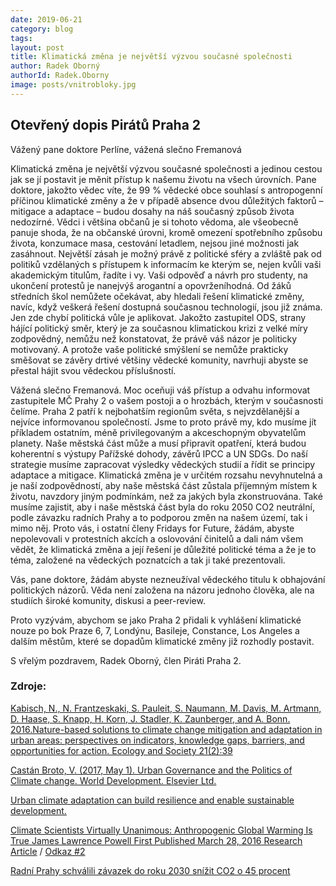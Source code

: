 ```yaml
---
date: 2019-06-21
category: blog
tags:
layout: post
title: Klimatická změna je největší výzvou současné společnosti
author: Radek Oborný
authorId: Radek.Oborny
image: posts/vnitrobloky.jpg
---
```

<h2>Otevřený dopis Pirátů Praha 2</h2>

Vážený pane doktore Perlíne, vážená slečno Fremanová
 
Klimatická změna je největší výzvou současné společnosti a jedinou cestou jak se jí postavit je měnit přístup k našemu životu na všech úrovních. Pane doktore, jakožto vědec víte, že 99 % vědecké obce souhlasí s antropogenní příčinou klimatické změny a že v případě absence dvou důležitých faktorů – mitigace a adaptace – budou dosahy na náš současný způsob života nedozírné.  Vědci i většina občanů je si tohoto vědoma, ale všeobecně panuje shoda, že na občanské úrovni, kromě omezení spotřebního způsobu života, konzumace masa, cestování letadlem, nejsou jiné možnosti jak zasáhnout. Největší zásah je možný právě z politické sféry a zvláště pak od politiků vzdělaných s přístupem k informacím ke kterým se, nejen kvůli vaši akademickým titulům, řadíte i vy.
Vaši odpověď a návrh pro studenty, na ukončení protestů je nanejvýš arogantní a opovrženíhodná.  Od žáků středních škol nemůžete očekávat,  aby hledali řešení klimatické změny, navíc, když veškerá řešení dostupná současnou technologií, jsou již známa.  Jen zde chybí politická vůle je aplikovat. Jakožto zastupitel ODS, strany hájící politický směr, který je za současnou klimatickou krizi z velké míry zodpovědný, nemůžu než konstatovat, že právě váš názor je politicky motivovaný. A protože vaše politické smýšlení se nemůže prakticky směšovat se závěry drtivé většiny vědecké komunity, navrhuji abyste se přestal hájit svou vědeckou příslušností.
 
Vážená slečno Fremanová. Moc oceňuji váš přístup a odvahu informovat zastupitele MČ Prahy 2 o vašem postoji a o hrozbách, kterým v současnosti čelíme. Praha 2 patří k nejbohatším regionům světa, s nejvzdělanější a nejvíce informovanou společností. Jsme to proto právě my, kdo musíme jít příkladem ostatním, méně privilegovaným a akceschopným obyvatelům planety. Naše městská část může a musí připravit opatření, která budou koherentní s výstupy Pařížské dohody, závěrů IPCC a UN SDGs. Do naší strategie musíme zapracovat výsledky vědeckých studií a řídit se principy adaptace a mitigace. Klimatická změna je v určitém rozsahu nevyhnutelná a je naší zodpovědností, aby naše městská část zůstala příjemným místem k životu, navzdory jiným podmínkám, než za jakých byla zkonstruována. Také musíme zajistit, aby i naše městská část byla do roku 2050 CO2 neutrální, podle závazku radních Prahy  a to podporou změn na našem území, tak i mimo něj.  Proto vás, i ostatní členy Fridays for Future, žádám, abyste nepolevovali v protestních akcích a oslovování činitelů a dali nám všem vědět, že klimatická změna a její řešení je důležité politické téma a že je to téma, založené na vědeckých poznatcích a tak ji také prezentovali.

Vás, pane doktore, žádám abyste nezneužíval vědeckého titulu k obhajování politických názorů. Věda není založena na názoru jednoho člověka, ale na studiích široké komunity, diskusi a peer-review.  

Proto vyzývám, abychom se jako Praha 2 přidali k vyhlášení klimatické nouze po bok Praze 6, 7,  Londýnu, Basileje, Constance, Los Angeles a dalším městům, které se dopadům klimatické změny již rozhodly postavit. 
 
 
S vřelým pozdravem,
Radek Oborný, člen Piráti Praha 2.
 
<h3>Zdroje:</h3>

[Kabisch, N., N. Frantzeskaki, S. Pauleit, S. Naumann, M. Davis, M. Artmann, D. Haase, S. Knapp, H. Korn, J. Stadler, K. Zaunberger, and A. Bonn. 2016.Nature-based solutions to climate change mitigation and adaptation in urban areas: perspectives on indicators, knowledge gaps, barriers, and opportunities for action. Ecology and Society 21(2):39](https://mediatum.ub.tum.de/doc/1388081/file.pdf)
 
[Castán Broto, V. (2017, May 1). Urban Governance and the Politics of Climate change. World Development. Elsevier Ltd.](https://doi.org/10.1016/j.worlddev.2016.12.031https://www.sciencedirect.com/science/article/abs/pii/S0305750X16305770)
 
[Urban climate adaptation can build resilience and enable sustainable development.](https://www.ipcc.ch/site/assets/uploads/2018/02/WGIIAR5-Chap8_FINAL.pdf)
 
[Climate Scientists Virtually Unanimous: Anthropogenic Global Warming Is True James Lawrence Powell First Published March 28, 2016 Research Article](https://doi.org/10.1177/0270467616634958) / [Odkaz #2](https://journals.sagepub.com/doi/abs/10.1177/0270467616634958)
 
[Radní Prahy schválili závazek do roku 2030 snížit CO2 o 45 procent](https://www.novinky.cz/auto/508013-radni-prahy-schvalili-zavazek-do-roku-2030-snizit-co2-o-45-procent.html)
